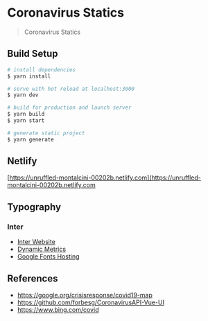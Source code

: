 # Coronavirus Statics

> Coronavirus Statics

## Build Setup

```bash
# install dependencies
$ yarn install

# serve with hot reload at localhost:3000
$ yarn dev

# build for production and launch server
$ yarn build
$ yarn start

# generate static project
$ yarn generate
```

## Netlify

[https://unruffled-montalcini-00202b.netlify.com](https://unruffled-montalcini-00202b.netlify.com

## Typography

### Inter

- [Inter Website](https://rsms.me/inter)
- [Dynamic Metrics](https://rsms.me/inter/dynmetrics)
- [Google Fonts Hosting](https://fonts.google.com/specimen/Inter)

## References

- https://google.org/crisisresponse/covid19-map
- https://github.com/forbesg/CoronavirusAPI-Vue-UI
- https://www.bing.com/covid
